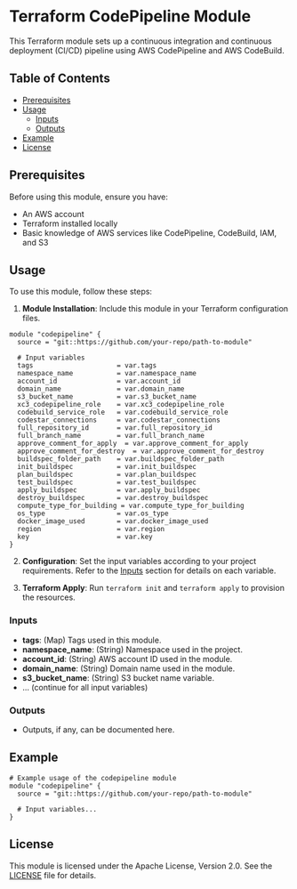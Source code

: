 # Terraform CodePipeline Module

This Terraform module sets up a continuous integration and continuous deployment (CI/CD) pipeline using AWS CodePipeline and AWS CodeBuild.

## Table of Contents

- [Prerequisites](#prerequisites)
- [Usage](#usage)
  - [Inputs](#inputs)
  - [Outputs](#outputs)
- [Example](#example)
- [License](#license)

## Prerequisites

Before using this module, ensure you have:

- An AWS account
- Terraform installed locally
- Basic knowledge of AWS services like CodePipeline, CodeBuild, IAM, and S3

## Usage

To use this module, follow these steps:

1. **Module Installation**: Include this module in your Terraform configuration files.

```hcl
module "codepipeline" {
  source = "git::https://github.com/your-repo/path-to-module"
  
  # Input variables
  tags                     = var.tags
  namespace_name           = var.namespace_name
  account_id               = var.account_id
  domain_name              = var.domain_name
  s3_bucket_name           = var.s3_bucket_name
  xc3_codepipeline_role    = var.xc3_codepipeline_role
  codebuild_service_role   = var.codebuild_service_role
  codestar_connections     = var.codestar_connections
  full_repository_id       = var.full_repository_id
  full_branch_name         = var.full_branch_name
  approve_comment_for_apply  = var.approve_comment_for_apply
  approve_comment_for_destroy  = var.approve_comment_for_destroy
  buildspec_folder_path    = var.buildspec_folder_path
  init_buildspec           = var.init_buildspec
  plan_buildspec           = var.plan_buildspec
  test_buildspec           = var.test_buildspec
  apply_buildspec          = var.apply_buildspec
  destroy_buildspec        = var.destroy_buildspec
  compute_type_for_building = var.compute_type_for_building
  os_type                  = var.os_type
  docker_image_used        = var.docker_image_used
  region                   = var.region
  key                      = var.key
}
```

2. **Configuration**: Set the input variables according to your project requirements. Refer to the [Inputs](#inputs) section for details on each variable.

3. **Terraform Apply**: Run `terraform init` and `terraform apply` to provision the resources.

### Inputs

- **tags**: (Map) Tags used in this module.
- **namespace_name**: (String) Namespace used in the project.
- **account_id**: (String) AWS account ID used in the module.
- **domain_name**: (String) Domain name used in the module.
- **s3_bucket_name**: (String) S3 bucket name variable.
- ... (continue for all input variables)

### Outputs

- Outputs, if any, can be documented here.

## Example

```hcl
# Example usage of the codepipeline module
module "codepipeline" {
  source = "git::https://github.com/your-repo/path-to-module"
  
  # Input variables...
}
```

## License

This module is licensed under the Apache License, Version 2.0. See the [LICENSE](LICENSE) file for details.

